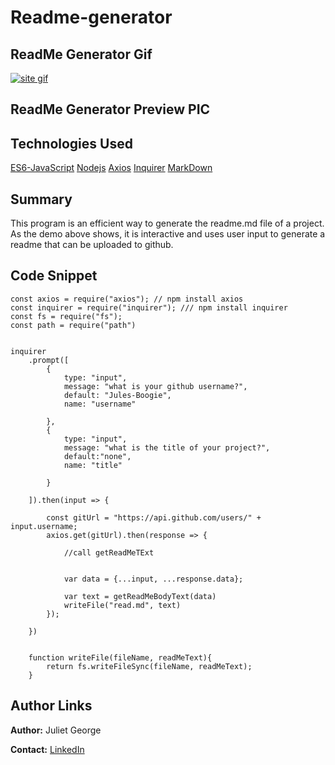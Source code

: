 # Readme-generator

## ReadMe Generator Gif

[![site gif]({image-url})]({https://github.com/Jules-Boogie/readme-generator/blob/master/Develop/app.mp4} "Readme")



## ReadMe Generator Preview PIC



## Technologies Used
[ES6-JavaScript](https://developer.mozilla.org/en-US/docs/Web/JavaScript)
[Nodejs](https://nodejs.org/en/docs/)
[Axios](https://github.com/axios/axios)
[Inquirer](https://www.npmjs.com/package/inquirer/v/0.2.3)
[MarkDown](https://www.markdownguide.org/) 




## Summary
 This program is an efficient way to generate the readme.md file of a project. As the demo above shows, it is interactive and uses user input to generate a readme that can be uploaded to github.


## Code Snippet 
```
const axios = require("axios"); // npm install axios
const inquirer = require("inquirer"); /// npm install inquirer
const fs = require("fs");
const path = require("path")


inquirer
    .prompt([
        {
            type: "input",
            message: "what is your github username?",
            default: "Jules-Boogie",
            name: "username"

        },
        {
            type: "input",
            message: "what is the title of your project?",
            default:"none",
            name: "title"

        }
      
    ]).then(input => {

        const gitUrl = "https://api.github.com/users/" + input.username;
        axios.get(gitUrl).then(response => {

            //call getReadMeTExt 
        

            var data = {...input, ...response.data};

            var text = getReadMeBodyText(data)
            writeFile("read.md", text)
        });

    })


    function writeFile(fileName, readMeText){
        return fs.writeFileSync(fileName, readMeText);
    }

```


## Author Links

**Author:**
Juliet George

**Contact:**
[LinkedIn](https://www.linkedin.com/in/juliet-george-864950b8/)



